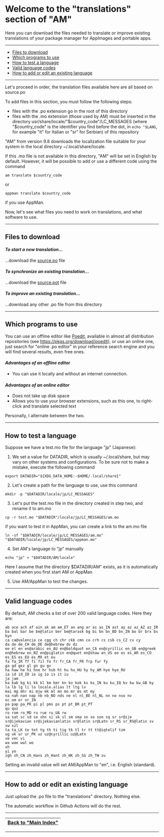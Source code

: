 # Welcome to the "translations" section of "AM"

Here you can download the files needed to translate or improve existing translations of your package manager for AppImages and portable apps.

-----------------------------

- [Files to download](#files-to-download)
- [Which programs to use](#which-programs-to-use)
- [How to test a language](#how-to-test-a-language)
- [Valid language codes](#valid-language-codes)
- [How to add or edit an existing language](#how-to-add-or-edit-an-existing-language)

-----------------------------

Let's proceed in order, the translation files available here are all based on source.po

To add files in this section, you must follow the following steps:
- files with the .po extension go in the root of this directory
- files with the .mo extension (those used by AM) must be inserted in the directory usr/share/locale/"$country_code"/LC_MESSAGES (where "$country_code" is the identifier you find before the dot, in `echo "$LANG`, for example "it" for Italian or "sr" for Serbian) of this repository

"AM" from version 9.8 downloads the localization file suitable for your system in the local directory ~/.local/share/locale.

If this .mo file is not available in this directory, "AM" will be set in English by default. However, it will be possible to add or use a different code using the command
```
am translate $country_code
```
or
```
appman translate $country_code
```
if you use AppMan.

Now, let's see what files you need to work on translations, and what software to use.

-----------------------------

## Files to download

#### *To start a new translation...*
...download the [source.po](source.po) file

#### *To synchronize an existing translation...*
...download the [source.pot](source.pot) file

#### *To improve an existing translation...*
...download any other .po file from this directory

-----------------------------

## Which programs to use

You can use an offline editor like [Poedit](https://poedit.net/download), available in almost all distribution repositories (see https://pkgs.org/download/poedit), or use an online one, just search for "online .po editor" in your reference search engine and you will find several results, even free ones.

#### *Advantages of an offline editor*
- You can use it locally and without an internet connection.

#### *Advantages of an online editor*
- Does not take up disk space
- Allows you to use your browser extensions, such as this one, to right-click and translate selected text

Personally, I alternate between the two.

-----------------------------

## How to test a language
Suppose we have a test.mo file for the language "jp" (Japanese):

1. We set a value for DATADIR, which is usually ~/.local/share, but may vary on other systems and configurations. To be sure not to make a mistake, execute the following command
```
export DATADIR="${XDG_DATA_HOME:-$HOME/.local/share}"
```

2. Let's create a path for the language to use, use this command
```
mkdir -p "$DATADIR/locale/jp/LC_MESSAGES"
```

3. Let's put the test.mo file in the directory created in step two, and rename it to am.mo
```
cp -r test.mo "$DATADIR"/locale/jp/LC_MESSAGES/am.mo
```
if you want to test it in AppMan, you can create a link to the am.mo file
```
ln -sf "$DATADIR/locale/jp/LC_MESSAGES/am.mo" "$DATADIR/locale/jp/LC_MESSAGES/appman.mo"
```

4. Set AM's language to "jp" manually
```
echo "jp" > "$DATADIR/AM/locale"
```
Here I assume that the directory $DATADIR/AM" exists, as it is automatically created when you first start AM or AppMan

5. Use AM/AppMan to test the changes.

-----------------------------

## Valid language codes
By default, AM checks a list of over 200 valid language codes. Here they are:
```
ab ace ach af ain ak am am_ET an ang ar as as_IN ast ay az az_AZ az_IR
ba bal bar be be@latin ber be@tarask bg bi bn bn_BD bn_IN bo br brx bs byn
ca ca@valencia ce cgg ch chr ckb cmn co crh cs csb cs_CZ cv cy
da de de_CH de_DE de@hebrew dv dz
ee el en en@arabic en_AU en@boldquot en_CA en@cyrillic en_GB en@greek en@hebrew en_NZ en@piglatin en@quot en@shaw en_US eo es es_AR es_CO es_ES es_EU es_MX et eu
fa fa_IR ff fi fil fo fr fr_CA fr_FR frp fur fy
ga gd gez gl gn gu gv
ha haw he hi hne hr hsb ht hu hu_HU hy hy_AM hye hye_RU
ia id id_ID ie ig io is it iu
ja jam
ka kab kg ki kk kl km kmr kn ko kok ks ks_IN ku ku_IQ kv kw kw_GB ky
la lb lg li lo locale.alias lt ltg lv
mai mg mhr mi mjw mk ml mn mo mr ms mt my
na nah nan nap nb nb_NO nds ne nl nl_BE nl_NL nn no nso nv
oc om or or_IN
pa pap pa_PK pi pl pms ps pt pt_BR pt_PT
qu quz
ro rom ro_MD ru rue ru_UA rw
sa sat sc sd se shn si sk sl sm sma sn so son sq sr sr@ije sr@ijekavian sr@ijekavianlatin sr@latin sr@Latn sr_RS sr_RS@latin sv sw szl
ta ta_LK te tet tg th ti tig tk tl tr tt tt@iqtelif tzm
ug uk ur ur_PK uz uz@cyrillic uz@Latn
ve vec vi
wa wae wal wo
xh
yi yo
zgh zh_CN zh_Hans zh_Hant zh_HK zh_SG zh_TW zu
```
Setting an invalid value will set AM/AppMan to "en", i.e. English (standard).

-----------------------------

## How to add or edit an existing language

Just upload the .po file to the "translations" directory. Nothing else.

The automatic workflow in Github Actions will do the rest.

------------------------------------------------------------------------

| [Back to "Main Index"](../../README.md#main-index) |
| - |

------------------------------------------------------------------------
